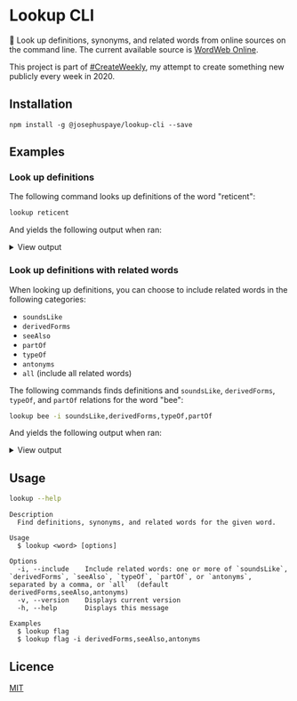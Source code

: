 # Lookup CLI

📖 Look up definitions, synonyms, and related words from online sources on the command line. The current available source is [WordWeb Online](https://wordwebonline.com).

This project is part of [#CreateWeekly](https://twitter.com/JosephusPaye/status/1214853295023411200), my attempt to create something new publicly every week in 2020.

## Installation

```
npm install -g @josephuspaye/lookup-cli --save
```

## Examples

### Look up definitions

The following command looks up definitions of the word "reticent":

```bash
lookup reticent
```

And yields the following output when ran:

<details>
<summary>View output</summary>

```
Looking up "reticent"...

Adjective: reticent

  1. Temperamentally disinclined to talk
     - untalkative

  2. Cool and formal in manner
     - restrained, unemotional

  3. Reluctant to draw attention to yourself
     - self-effacing, retiring

See also: taciturn, unassertive, undemonstrative
```
</details>

### Look up definitions with related words

When looking up definitions, you can choose to include related words in the following categories:

- `soundsLike`
- `derivedForms`
- `seeAlso`
- `partOf`
- `typeOf`
- `antonyms`
- `all` (include all related words)

The following commands finds definitions and `soundsLike`, `derivedForms`, `typeOf`, and `partOf` relations for the word "bee":

```bash
lookup bee -i soundsLike,derivedForms,typeOf,partOf
```

And yields the following output when ran:

<details>
<summary>View output</summary>

```
Looking up "bee"...

Noun: bee

  1. Any of numerous hairy-bodied insects including social and solitary species

  2. A social gathering to carry out some communal task or to hold competitions

Sounds like: be, B

Derived forms: bees

Type of: hymenopter, hymenopteran, hymenopteron, hymenopterous insect, social affair, social gathering

Part of: Apoidea, superfamily Apoidea
```
</details>

## Usage

```bash
lookup --help
```

```
Description
  Find definitions, synonyms, and related words for the given word.

Usage
  $ lookup <word> [options]

Options
  -i, --include    Include related words: one or more of `soundsLike`, `derivedForms`, `seeAlso`, `typeOf`, `partOf`, or `antonyms`, separated by a comma, or `all`  (default derivedForms,seeAlso,antonyms)
  -v, --version    Displays current version
  -h, --help       Displays this message

Examples
  $ lookup flag
  $ lookup flag -i derivedForms,seeAlso,antonyms
```

## Licence

[MIT](LICENCE)
